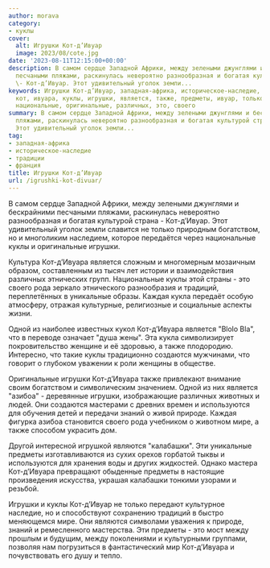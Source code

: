 ```yaml
---
author: morava
category:
- куклы
cover:
  alt: Игрушки Кот-д’Ивуар
  image: 2023/08/cote.jpg
date: '2023-08-11T12:15:00+00:00'
description: В самом сердце Западной Африки, между зелеными джунглями и бескрайними
  песчаными пляжами, раскинулась невероятно разнообразная и богатая культурой страна
  \- Кот-д’Ивуар. Этот удивительный уголок земли...
keywords: Игрушки Кот-д’Ивуар, западная-африка, историческое-наследие, традиции, франция,
  кот, ивуара, куклы, игрушки, является, также, предметы, ивуар, только, богатством,
  национальные, оригинальные, различных, это, своего
summary: В самом сердце Западной Африки, между зелеными джунглями и бескрайними песчаными
  пляжами, раскинулась невероятно разнообразная и богатая культурой страна \- Кот-д’Ивуар.
  Этот удивительный уголок земли...
tag:
- западная-африка
- историческое-наследие
- традиции
- франция
title: Игрушки Кот-д’Ивуар
url: /igrushki-kot-divuar/
---
```


В самом сердце Западной Африки, между зелеными джунглями и бескрайними песчаными пляжами, раскинулась невероятно разнообразная и богатая культурой страна \- Кот-д’Ивуар. Этот удивительный уголок земли славится не только природным богатством, но и многоликим наследием, которое передаётся через национальные куклы и оригинальные игрушки.

Культура Кот\-д’Ивуара является сложным и многомерным мозаичным образом, составленным из тысяч лет истории и взаимодействия различных этнических групп. Национальные куклы этой страны \- это своего рода зеркало этнического разнообразия и традиций, переплетённых в уникальные образы. Каждая кукла передаёт особую атмосферу, отражая культурные, религиозные и социальные аспекты жизни.

Одной из наиболее известных кукол Кот-д’Ивуара является "Blolo Bla", что в переводе означает "душа жены". Эта кукла символизирует покровительство женщине и её здоровью, а также плодородию. Интересно, что такие куклы традиционно создаются мужчинами, что говорит о глубоком уважении к роли женщины в обществе.

Оригинальные игрушки Кот\-д’Ивуара также привлекают внимание своим богатством и символическим значением. Одной из них является "азибоа" \- деревянные игрушки, изображающие различных животных и людей. Они создаются мастерами с древних времен и используются для обучения детей и передачи знаний о живой природе. Каждая фигурка азибоа становится своего рода учебником о животном мире, а также способом украсить дом.

Другой интересной игрушкой являются "калабашки". Эти уникальные предметы изготавливаются из сухих орехов горбатой тыквы и используются для хранения воды и других жидкостей. Однако мастера Кот-д’Ивуара превращают обыденные предметы в настоящие произведения искусства, украшая калабашки тонкими узорами и резьбой.

Игрушки и куклы Кот\-д’Ивуар не только передают культурное наследие, но и способствуют сохранению традиций в быстро меняющемся мире. Они являются символами уважения к природе, знаний и ремесленного мастерства. Эти предметы \- это мост между прошлым и будущим, между поколениями и культурными группами, позволяя нам погрузиться в фантастический мир Кот-д’Ивуара и почувствовать его душу и тепло.
